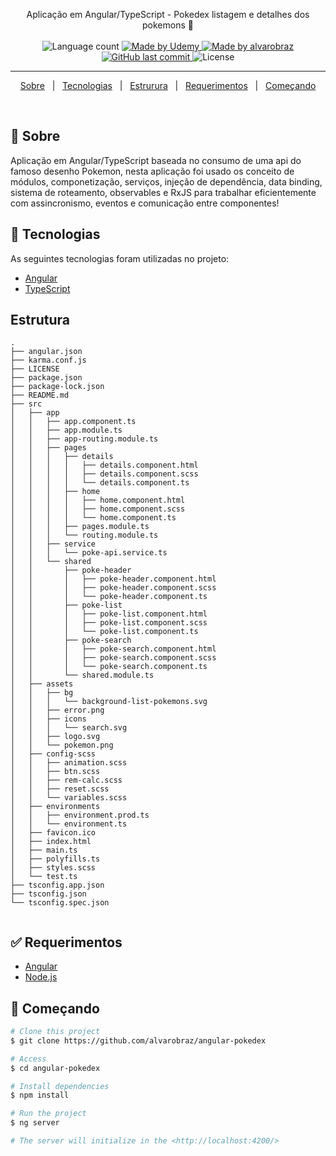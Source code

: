 
<p align="center">
  Aplicação em Angular/TypeScript - Pokedex listagem e detalhes dos pokemons 🚀
  <br>
  <br>

  <img alt="Language count" src="https://img.shields.io/github/repo-size/alvarobraz/angular-pokedex"/>

  <a href="https://www.udemy.com/?">
    <img alt="Made by Udemy" src="https://img.shields.io/badge/made%20by-Udemy-%237519C1">
  </a>

  <a href="https://www.linkedin.com/in/alvarobraz/">
    <img alt="Made by alvarobraz" src="https://img.shields.io/badge/made%20by-alvarobraz-%237519C1">
  </a>

  <a href="https://github.com/alvarobraz/angular-pokedex/commits/main">
    <img alt="GitHub last commit" src="https://img.shields.io/github/last-commit/alvarobraz/angular-pokedex">
  </a>

  <img alt="License" src="https://img.shields.io/github/license/alvarobraz/angular-pokedex">
</p>

---

<p align="center">
  <a href="#dart-sobre">Sobre</a> &#xa0; | &#xa0; 
  <a href="#rocket-tecnologias">Tecnologias</a> &#xa0; | &#xa0;
  <a href="#estrutura">Estrurura</a> &#xa0; | &#xa0;
  <a href="#white_check_mark-requerimentos">Requerimentos</a> &#xa0; | &#xa0;
  <a href="#checkered_flag-começando">Começando</a>
</p>

<br>

## :dart: Sobre ##

Aplicação em Angular/TypeScript baseada no consumo de uma api do famoso desenho Pokemon, nesta aplicação foi usado os conceito de módulos, componetização, serviços, injeção de dependência,  data binding, sistema de roteamento, observables e RxJS para trabalhar eficientemente com assincronismo, eventos e comunicação entre componentes!

## :rocket: Tecnologias ##

As seguintes tecnologias foram utilizadas no projeto:

- [Angular](https://angular.io/docs)
- [TypeScript](https://www.typescriptlang.org/)

## Estrutura ##
```
.
├── angular.json
├── karma.conf.js
├── LICENSE
├── package.json
├── package-lock.json
├── README.md
├── src
│   ├── app
│   │   ├── app.component.ts
│   │   ├── app.module.ts
│   │   ├── app-routing.module.ts
│   │   ├── pages
│   │   │   ├── details
│   │   │   │   ├── details.component.html
│   │   │   │   ├── details.component.scss
│   │   │   │   └── details.component.ts
│   │   │   ├── home
│   │   │   │   ├── home.component.html
│   │   │   │   ├── home.component.scss
│   │   │   │   └── home.component.ts
│   │   │   ├── pages.module.ts
│   │   │   └── routing.module.ts
│   │   ├── service
│   │   │   └── poke-api.service.ts
│   │   └── shared
│   │       ├── poke-header
│   │       │   ├── poke-header.component.html
│   │       │   ├── poke-header.component.scss
│   │       │   └── poke-header.component.ts
│   │       ├── poke-list
│   │       │   ├── poke-list.component.html
│   │       │   ├── poke-list.component.scss
│   │       │   └── poke-list.component.ts
│   │       ├── poke-search
│   │       │   ├── poke-search.component.html
│   │       │   ├── poke-search.component.scss
│   │       │   └── poke-search.component.ts
│   │       └── shared.module.ts
│   ├── assets
│   │   ├── bg
│   │   │   └── background-list-pokemons.svg
│   │   ├── error.png
│   │   ├── icons
│   │   │   └── search.svg
│   │   ├── logo.svg
│   │   └── pokemon.png
│   ├── config-scss
│   │   ├── animation.scss
│   │   ├── btn.scss
│   │   ├── rem-calc.scss
│   │   ├── reset.scss
│   │   └── variables.scss
│   ├── environments
│   │   ├── environment.prod.ts
│   │   └── environment.ts
│   ├── favicon.ico
│   ├── index.html
│   ├── main.ts
│   ├── polyfills.ts
│   ├── styles.scss
│   └── test.ts
├── tsconfig.app.json
├── tsconfig.json
└── tsconfig.spec.json


```

## :white_check_mark: Requerimentos ##

- [Angular](https://v14.angular.io/docs)
- [Node.js](https://nodejs.org/docs/latest-v14.x/api/cli.html)

## :checkered_flag: Começando ##

```bash
# Clone this project
$ git clone https://github.com/alvarobraz/angular-pokedex

# Access
$ cd angular-pokedex

# Install dependencies
$ npm install

# Run the project
$ ng server

# The server will initialize in the <http://localhost:4200/>
```
